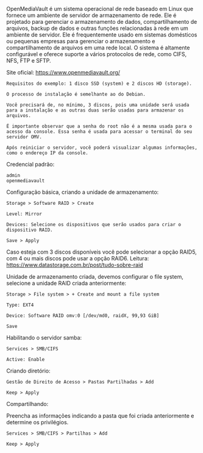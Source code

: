 OpenMediaVault é um sistema operacional de rede baseado em Linux que fornece um ambiente de servidor de armazenamento de rede. Ele é projetado para gerenciar o armazenamento de dados, compartilhamento de arquivos, backup de dados e outras funções relacionadas à rede em um ambiente de servidor. Ele é frequentemente usado em sistemas domésticos ou pequenas empresas para gerenciar o armazenamento e compartilhamento de arquivos em uma rede local. O sistema é altamente configurável e oferece suporte a vários protocolos de rede, como CIFS, NFS, FTP e SFTP. 

Site oficial: https://www.openmediavault.org/

    Requisitos do exemplo: 1 disco SSD (system) e 2 discos HD (storage).

    O processo de instalação é semelhante ao do Debian.
    
    Você precisará de, no mínimo, 3 discos, pois uma unidade será usada para a instalação e as outras duas serão usadas para armazenar os arquivos.

    É importante observar que a senha do root não é a mesma usada para o acesso da console. Essa senha é usada para acessar o terminal do seu servidor OMV.

    Após reiniciar o servidor, você poderá visualizar algumas informações, como o endereço IP da console.

Credencial padrão:

    admin
    openmediavault

Configuração básica, criando a unidade de armazenamento:

    Storage > Software RAID > Create

    Level: Mirror

    Devices: Selecione os dispositivos que serão usados ​​para criar o dispositivo RAID.

    Save > Apply

Caso esteja com 3 discos disponíveis você pode selecionar a opção RAID5, com 4 ou mais discos pode usar a opção RAID6. Leitura: https://www.datastorage.com.br/post/tudo-sobre-raid

Unidade de armazenamento criada, devemos configurar o file system, selecione a unidade RAID criada anteriormente:

    Storage > File system > + Create and mount a file system

    Type: EXT4

    Device: Software RAID omv:0 [/dev/md0, raidX, 99,93 GiB]
    
    Save

Habilitando o servidor samba:

    Services > SMB/CIFS

    Active: Enable

Criando diretório:

    Gestão de Direito de Acesso > Pastas Partilhadas > Add

    Keep > Apply

Compartilhando:

Preencha as informações indicando a pasta que foi criada anteriormente e determine os privilégios.

    Services > SMB/CIFS > Partilhas > Add

    Keep > Apply